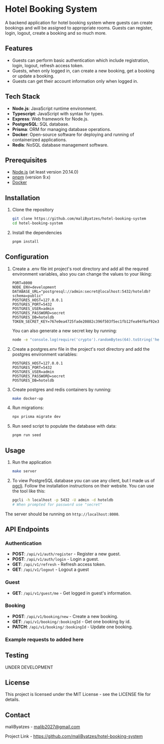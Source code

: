 # Hotel Booking System

A backend application for hotel booking system where guests can create bookings and will be assigned to
appropriate rooms. Guests can register, login, logout, create a booking and so much more.

## Features

- Guests can perform basic authentication which include registration, login, logout, refresh access token.
- Guests, when only logged in, can create a new booking, get a booking or update a booking.
- Guests can get their account information only when logged in.

## Tech Stack

- **Node.js**: JavaScript runtime environment.
- **Typescript**: JavaScript with syntax for types.
- **Express**: Web framework for Node.js.
- **PostgreSQL**: SQL database.
- **Prisma**: ORM for managing database operations.
- **Docker**: Open-source software for deploying and running of containerized applications.
- **Redis**: NoSQL database management software.

## Prerequisites

- [Node.js](https://nodejs.org) (at least version 20.14.0)
- [pnpm](https://pnpm.io) (version 9.x)
- [Docker](https://docker.com)

## Installation

1.  Clone the repository
    ```sh
    git clone https://github.com/maliByatzes/hotel-booking-system
    cd hotel-booking-system
    ```

2.  Install the dependencies
    ```sh
    pnpm install
    ```

## Configuration

1.  Create a .env file int project's root directory and add all the requred environment
    variables, also you can change the values to your liking:
    ```env
    PORT=8000
    NODE_ENV=development
    DATABASE_URL="postgresql://admin:secret@localhost:5432/hoteldb?schema=public"
    POSTGRES_HOST=127.0.0.1
    POSTGRES_PORT=5432
    POSTGRES_USER=admin
    POSTGRES_PASSWORD=secret
    POSTGRES_DB=hoteldb
    TOKEN_SECRET_KEY=767e0ea4725fade20882c396f503f5ec1fb12fea94f6af92e300504aaf3c053fbda4cc6942a02b25db1a667bd7992c9637fd7e29aa304569d73cf13f57f9cbe1
    ```
    You can also generate a new secret key by running:
    ```sh
    node -e "console.log(require('crypto').randomBytes(64).toString('hex'))"
    ```

2.  Create a postgres.env file in the project's root directory and add the postgres
    environment variables:
    ```env
    POSTGRES_HOST=127.0.0.1
    POSTGRES_PORT=5432
    POSTGRES_USER=admin
    POSTGRES_PASSWORD=secret
    POSTGRES_DB=hoteldb
    ```

2.  Create postgres and redis containers by running:
    ```sh
    make docker-up
    ```

3.  Run migrations:
    ```sh
    npx prisma migrate dev
    ```

4.  Run seed script to populate the database with data:
    ```sh
    pnpm run seed
    ```

## Usage

1.  Run the application
    ```sh
    make server
    ```

2.  To view PostgreSQL database you can use any client, but I made us of [pgcli](https://pgcli.com).
    Follow the installation instructions on their website. You can use the tool like this:
    ```sh
    pgcli -h localhost -p 5432 -U admin -d hoteldb
    # When prompted for password use "secret"
    ```

The server should be running on `http://localhost:8000`.

## API Endpoints

### Authentication
- **POST**: `/api/v1/auth/register` - Register a new guest.
- **POST**: `/api/v1/auth/login` - Login a guest.
- **GET**: `/api/v1/refresh` - Refresh access token.
- **GET**: `/api/v1/logout` - Logout a guest

### Guest
- **GET**: `/api/v1/guest/me` - Get logged in guest's information.

### Booking
- **POST**: `/api/v1/booking/new` - Create a new booking.
- **GET**: `/api/v1/booking/:bookingId` - Get one booking by id.
- **PATCH**: `/api/v1/booking/:bookingId` - Update one booking.

### Example requests to added here

## Testing

UNDER DEVELOPMENT

## License

This project is licensed under the MIT License - see the LICENSE file for details.

## Contact

maliByatzes - malib2027@gmail.com

Project Link - https://github.com/maliByatzes/hotel-booking-system
